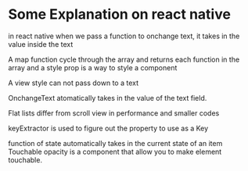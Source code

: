 # Some Explanation on react native
 in react native when we pass a function to onchange text, it takes in the value inside the text

 A map function cycle through the array and returns each function in the array and a style prop is a way to style a component

 A view style can not pass down to a text

 OnchangeText atomatically takes in the value of the text field.
     
 Flat lists differ from scroll view in performance and smaller codes 

 keyExtractor is used to figure out the property to use as a Key

 function of state automatically takes in the current state of an item
 Touchable opacity is a component that allow you to make element touchable. 
